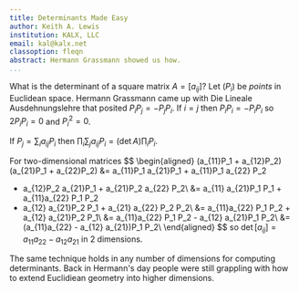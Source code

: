 ```yaml
---
title: Determinants Made Easy
author: Keith A. Lewis
institution: KALX, LLC
email: kal@kalx.net
classoption: fleqn
abstract: Hermann Grassmann showed us how.
...
```


<!--
\newcommand\det{\operatorname{det}}
-->

What is the determinant of a square matrix $A = [a_{ij}]$?  Let $(P_i)$
be _points_ in Euclidean space.  Hermann Grassmann came up with Die
Lineale Ausdehnungslehre that posited $P_i P_j = -P_j P_i$. If $i = j$
then $P_i P_i = -P_i P_i$ so $2P_i P_i = 0$ and $P_i^2 = 0$.

If $P_j = \sum_i a_{ij}P_i$ then $\prod_i\sum_j a_{ij} P_i = (\det A)\prod_i P_i$.

For two-dimensional matrices
$$
\begin{aligned}
(a_{11}P_1 + a_{12}P_2)(a_{21}P_1 + a_{22}P_2)
&= a_{11}P_1 a_{21}P_1 + a_{11}P_1 a_{22} P_2
+ a_{12}P_2 a_{21}P_1 + a_{21}P_2 a_{22} P_2\\
&= a_{11} a_{21}P_1 P_1 + a_{11}a_{22} P_1 P_2
+ a_{12} a_{21}P_2 P_1 + a_{21} a_{22} P_2 P_2\\
&= a_{11}a_{22} P_1 P_2 + a_{12} a_{21}P_2 P_1\\
&= a_{11}a_{22} P_1 P_2 - a_{12} a_{21}P_1 P_2\\
&= (a_{11}a_{22} - a_{12} a_{21})P_1 P_2\\
\end{aligned}
$$
so $\det[a_{ij}] = a_{11}a_{22} - a_{12}a_{21}$ in 2 dimensions.

The same technique holds in any number of dimensions for computing determinants.
Back in Hermann's day people were still grappling with how to extend Euclidiean geometry
into higher dimensions. 
